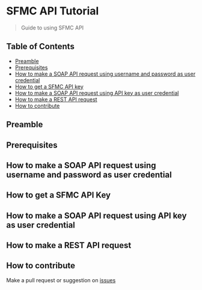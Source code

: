 # SFMC API Tutorial

> Guide to using SFMC API

## Table of Contents

* [Preamble](#preamble)
* [Prerequisites](#prerequisites)
* [How to make a SOAP API request using username and password as user credential](how-to-make-a-soap-api-request-using-username-and-password-as-user-credential)
* [How to get a SFMC API key](how-to-get-a-sfmc-api-key)
* [How to make a SOAP API request using API key as user credential](how-to-make-a-soap-api-request-using-api-key-as-user-credential)
* [How to make a REST API request](how-to-make-a-rest-api-request)
* [How to contribute](how-to-contribute)

## Preamble

## Prerequisites

## How to make a SOAP API request using username and password as user credential

## How to get a SFMC API Key

## How to make a SOAP API request using API key as user credential

## How to make a REST API request

## How to contribute

Make a pull request or suggestion on [issues](https://github.com/sfmcdg/sfmc-api-tutorial/issues)
